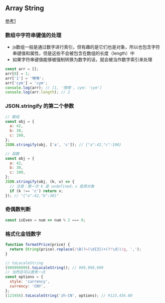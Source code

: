 ## Array String 

[参考1](https://mp.weixin.qq.com/s/86P9IVmOBfBxtvHmT4l79Q)

### 数组中字符串键值的处理
* js数组一般是通过数字进行索引，但有趣的是它们也是对象，所以也包含字符串键值和属性，但是这些不会被包含在数组的长度（length）中
* 如果字符串键值能够被强制转换为数字的话，就会被当作数字索引来处理
```js
const arr = [];
arr[0] = 1;
arr['1'] = '嘿嘿';
arr['cym'] = 'cym';
console.log(arr); // [1, '嘿嘿', cym: 'cym']
console.log(arr.length); // 2
```

### JSON.stringify 的第二个参数
```js
// 数组
const obj = {
  a: 42,
  b: 30,
  c: 100,
};
JSON.stringify(obj, ['a', 'c']); // {"a":42,"c":100}

// 函数
const obj = {
  a: 42,
  b: 30,
  c: 100,
};
JSON.stringify(obj, (k, v) => {
  // 注意：第一次 k 是 undefined，v 是原对象
  if (k !== 'c') return v;
}); // "{"a":42,"b":30}"
```

### 奇偶数判断
```js
const isEven = num => num % 2 === 0;
```

### 格式化金钱数字
```js
function formatPrice(price) {
  return String(price).replace(/\B(?=(\d{3})+(?!\d))/g, ',');
}

// toLocaleString
(999999999).toLocaleString(); // 999,999,999
// 当然还可以更秀一点
const options = {
  style: 'currency',
  currency: 'CNY',
};
(123456).toLocaleString('zh-CN', options); // ¥123,456.00
```